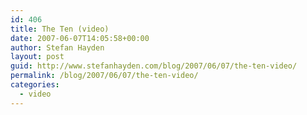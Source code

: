 ```yaml
---
id: 406
title: The Ten (video)
date: 2007-06-07T14:05:58+00:00
author: Stefan Hayden
layout: post
guid: http://www.stefanhayden.com/blog/2007/06/07/the-ten-video/
permalink: /blog/2007/06/07/the-ten-video/
categories:
  - video
---
```

<object width="425" height="350"><param name="movie" value="http://www.youtube.com/v/dUBc0zAqa3s"></param><param name="wmode" value="transparent"></param><embed src="http://www.youtube.com/v/dUBc0zAqa3s" type="application/x-shockwave-flash" wmode="transparent" width="425" height="350"></embed></object>